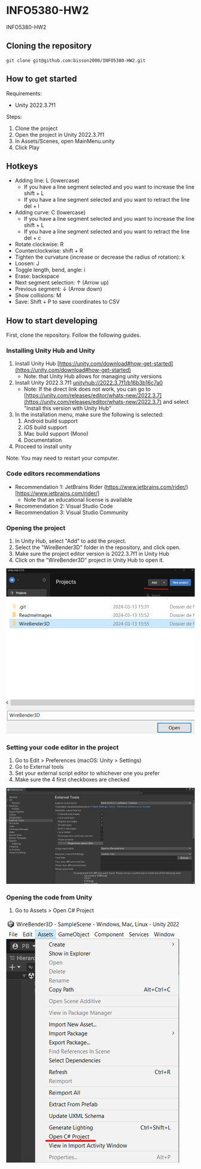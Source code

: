# INFO5380-HW2
INFO5380-HW2


## Cloning the repository
```
git clone git@github.com:bisson2000/INFO5380-HW2.git
```


## How to get started

Requirements:
- Unity 2022.3.7f1

Steps:
1. Clone the project
2. Open the project in Unity 2022.3.7f1
3. In Assets/Scenes, open MainMenu.unity
4. Click Play

## Hotkeys

- Adding line: L (lowercase)
    - If you have a line segment selected and you want to increase the line shift + L 
    - If you have a line segment selected and you want to retract the line del + l 
- Adding curve: C (lowercase)
    - If you have a line segment selected and you want to increase the line shift + L
    - If you have a line segment selected and you want to retract the line del + c
- Rotate clockwise: R
- Counterclockwise: shift + R
- Tighten the curvature (increase or decrease the radius of rotation): k
- Loosen: J
- Toggle length, bend, angle: i
- Erase: backspace 
- Next segment selection: ↑ (Arrow up)
- Previous segment: ↓ (Arrow down)
- Show collisions: M
- Save: Shift + P  to save coordinates to CSV


## How to start developing

First, clone the repository. Follow the following guides.

### Installing Unity Hub and Unity

1. Install Unity Hub [https://unity.com/download#how-get-started](https://unity.com/download#how-get-started)
    - Note: that Unity Hub allows for managing unity versions
2. Install Unity 2022.3.7f1 [unityhub://2022.3.7f1/b16b3b16c7a0](unityhub://2022.3.7f1/b16b3b16c7a0)
    - Note: If the direct link does not work, you can go to [https://unity.com/releases/editor/whats-new/2022.3.7](https://unity.com/releases/editor/whats-new/2022.3.7) and select "Install this version with Unity Hub"
3. In the installation menu, make sure the following is selected:
    1. Android build support
    2. iOS build support
    3. Mac build support (Mono)
    4. Documentation
4. Proceed to install unity

Note: You may need to restart your computer.

### Code editors recommendations

- Recommendation 1: JetBrains Rider (https://www.jetbrains.com/rider/)[https://www.jetbrains.com/rider/]
    - Note that an educational license is available
- Recommendation 2: Visual Studio Code
- Recommendation 3: Visual Studio Community

### Opening the project

1. In Unity Hub, select "Add" to add the project.
2. Select the "WireBender3D" folder in the repository, and click open.
3. Make sure the project editor version is 2022.3.7f1 in Unity Hub
4. Click on the "WireBender3D" project in Unity Hub to open it.

![](./ReadmeImages/AddProject.png)
![](./ReadmeImages/OpenProject.png)

### Setting your code editor in the project

1. Go to Edit > Preferences (macOS: Unity > Settings)
2. Go to External tools
3. Set your external script editor to whichever one you prefer
4. Make sure the 4 first checkboxes are checked

![](./ReadmeImages/ExternalScriptEditor.png)

### Opening the code from Unity

1. Go to Assets > Open C# Project

![](./ReadmeImages/OpenCSharpProject.png)

